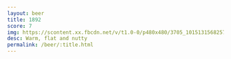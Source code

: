 ```yaml
---
layout: beer
title: 1892
score: 7
img: https://scontent.xx.fbcdn.net/v/t1.0-0/p480x480/3705_10151315682573745_1414196769_n.jpg?oh=e2e25554f62cba66861d120516443cbb&oe=58BDDE1E
desc: Warm, flat and nutty
permalink: /beer/:title.html
---
```

